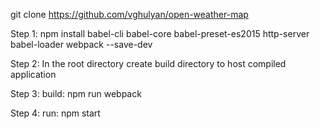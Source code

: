 git clone https://github.com/vghulyan/open-weather-map

Step 1:
npm install babel-cli babel-core babel-preset-es2015 http-server babel-loader webpack --save-dev

Step 2:
In the root directory create build directory to host compiled application

Step 3:
build: npm run webpack

Step 4:
run: npm start
